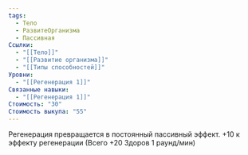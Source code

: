 ```yaml
---
tags:
  - Тело
  - РазвитеОрганизма
  - Пассивная
Ссылки:
  - "[[Тело]]"
  - "[[Развитие организма]]"
  - "[[Типы способностей]]"
Уровни:
  - "[[Регенерация 1]]"
Связанные навыки:
  - "[[Регенерация 1]]"
Стоимость: "30"
Стоимость выкупа: "55"
---
```

Регенерация превращается в постоянный пассивный эффект. +10 к эффекту регенерации (Всего +20 Здоров 1 раунд/мин)
